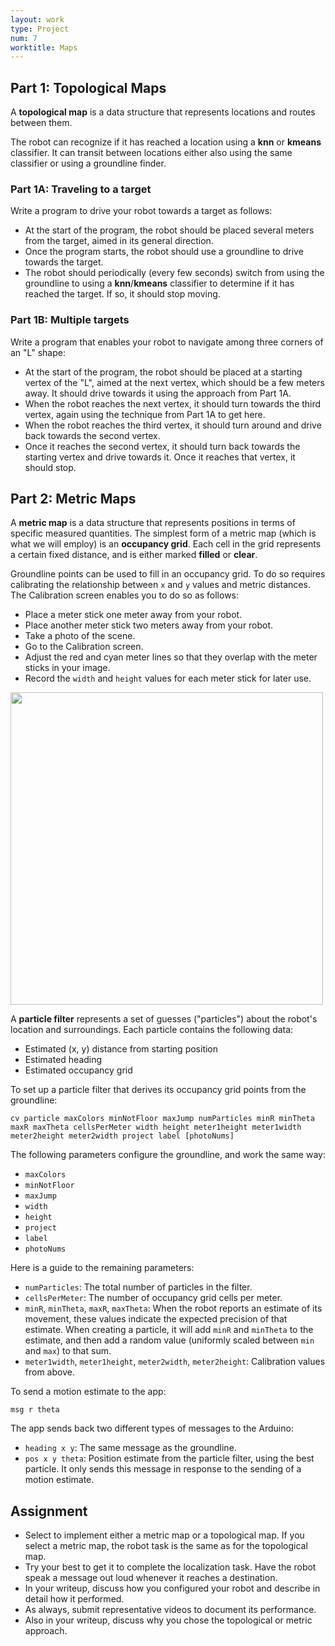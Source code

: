 ```yaml
---
layout: work
type: Project
num: 7
worktitle: Maps
---
```


## Part 1: Topological Maps

A **topological map** is a data structure that represents locations and 
routes between them. 

The robot can recognize if it has reached a location using a **knn** or **kmeans**
classifier. It can transit between locations either also using the same classifier
or using a groundline finder.

### Part 1A: Traveling to a target

Write a program to drive your robot towards a target as follows:
* At the start of the program, the robot should be placed several meters from
  the target, aimed in its general direction.
* Once the program starts, the robot should use a groundline to drive towards
  the target.
* The robot should periodically (every few seconds) switch from using the 
  groundline to using a **knn**/**kmeans** classifier to determine if it has
  reached the target. If so, it should stop moving.
  
### Part 1B: Multiple targets

Write a program that enables your robot to navigate among three corners of 
an "L" shape:
* At the start of the program, the robot should be placed at a starting vertex
  of the "L", aimed at the next vertex, which should be a few meters away. It
  should drive towards it using the approach from Part 1A.
* When the robot reaches the next vertex, it should turn towards the third 
  vertex, again using the technique from Part 1A to get here.
* When the robot reaches the third vertex, it should turn around and drive
  back towards the second vertex.
* Once it reaches the second vertex, it should turn back towards the starting
  vertex and drive towards it. Once it reaches that vertex, it should stop.
  
## Part 2: Metric Maps

A **metric map** is a data structure that represents positions in terms of
specific measured quantities. The simplest form of a metric map (which is what
we will employ) is an **occupancy grid**. Each cell in the grid represents a 
certain fixed distance, and is either marked **filled** or **clear**. 

Groundline points can be used to fill in an occupancy grid. To do so requires
calibrating the relationship between `x` and `y` values and metric distances. 
The Calibration screen enables you to do so as follows:
* Place a meter stick one meter away from your robot.
* Place another meter stick two meters away from your robot.
* Take a photo of the scene.
* Go to the Calibration screen.
* Adjust the red and cyan meter lines so that they overlap with the meter sticks in your image.
* Record the `width` and `height` values for each meter stick for later use.

<img src="https://hendrix-cs.github.io{{site.baseurl}}/assets/images/Calibration.png" width=500>

A **particle filter** represents a set of guesses ("particles") about the robot's 
location and surroundings. Each particle contains the following data:
* Estimated (x, y) distance from starting position
* Estimated heading
* Estimated occupancy grid

To set up a particle filter that derives its occupancy grid points from the 
groundline:

    cv particle maxColors minNotFloor maxJump numParticles minR minTheta maxR maxTheta cellsPerMeter width height meter1height meter1width meter2height meter2width project label [photoNums]

The following parameters configure the groundline, and work the same way:
* `maxColors`
* `minNotFloor`
* `maxJump`
* `width`
* `height`
* `project`
* `label`
* `photoNums`

Here is a guide to the remaining parameters:
* `numParticles`: The total number of particles in the filter.
* `cellsPerMeter`: The number of occupancy grid cells per meter.
* `minR`, `minTheta`, `maxR`, `maxTheta`: When the robot reports an estimate of its
  movement, these values indicate the expected precision of that estimate. 
  When creating a particle, it will add `minR` and `minTheta` to the estimate, and
  then add a random value (uniformly scaled between `min` and `max`) to that sum.
* `meter1width`, `meter1height`, `meter2width`, `meter2height`: Calibration values from above.

To send a motion estimate to the app:

    msg r theta
    
The app sends back two different types of messages to the Arduino:
* `heading x y`: The same message as the groundline.
* `pos x y theta`: Position estimate from the particle filter, using the best particle.
  It only sends this message in response to the sending of a motion estimate.
  
## Assignment

* Select to implement either a metric map or a topological map. If you select a 
metric map, the robot task is the same as for the topological map.
* Try your best to get it to complete the localization task. Have the robot speak a
message out loud whenever it reaches a destination.
* In your writeup, discuss how you configured your robot and describe in detail
  how it performed.
* As always, submit representative videos to document its performance.
* Also in your writeup, discuss why you chose the topological or metric approach.

